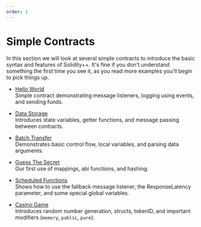 ```yaml
---
order: 1
---
```

# Simple Contracts

In this section we will look at several simple contracts to introduce the basic syntax and features of Solidity++. It's fine if you don't understand something the first time you see it, as you read more examples you'll begin to pick things up.

<!-- IF YOU ADD AN ENTRY, UPDATE config.js -->
- [Hello World](./hello-world/)
<br> Simple contract demonstrating message listeners, logging using events, and sending funds.

- [Data Storage](./data-storage/)
<br> Introduces state variables, getter functions, and message passing between contracts.

- [Batch Transfer](./batch-transfer/)
<br> Demonstrates basic control flow, local variables, and parsing data arguments.

- [Guess The Secret](./guess-the-secret/)
<br> Our first use of mappings, abi functions, and hashing.

- [Scheduled Functions](./scheduled-functions/)
<br> Shows how to use the fallback message listener, the ResponseLatency parameter, and some special global variables.

- [Casino Game](./casino/)
<br> Introduces random number generation, structs, tokenID, and important modifiers (`memory`, `public`, `pure`).
